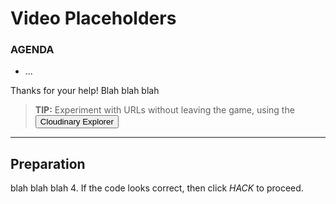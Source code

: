 # Video Placeholders

<div class="aside">
<h3>AGENDA</h3>
<ul>
  <li>...</li>
</ul>
</div>


Thanks for your help! Blah blah blah 

> <b>TIP:</b> Experiment with URLs without leaving the game, using the <button onclick='window.CloudinaryBrowser.showUrlExplorer();'>Cloudinary Explorer</button>

********************

## Preparation
blah blah blah 
4. If the code looks correct, then click _HACK_ to proceed.


